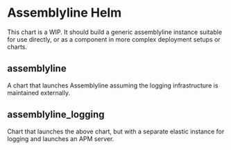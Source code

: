Assemblyline Helm
=================

This chart is a WIP. It should build a generic assemblyline instance suitable for 
use directly, or as a component in more complex deployment setups or charts.

assemblyline
------------

A chart that launches Assemblyline assuming the logging infrastructure is maintained 
externally.


assemblyline_logging
--------------------

Chart that launches the above chart, but with a separate elastic instance for 
logging and launches an APM server.